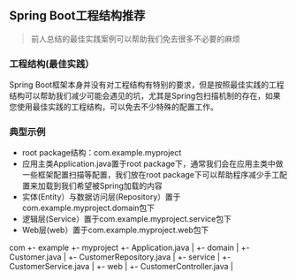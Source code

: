 ## Spring Boot工程结构推荐

>前人总结的最佳实践案例可以帮助我们免去很多不必要的麻烦

### 工程结构(最佳实践）

Spring Boot框架本身并没有对工程结构有特别的要求，但是按照最佳实践的工程结构可以帮助我们减少可能会遇见的坑，尤其是Spring包扫描机制的存在，如果您使用最佳实践的工程结构，可以免去不少特殊的配置工作。

### 典型示例

* root package结构：com.example.myproject
* 应用主类Application.java置于root package下，通常我们会在应用主类中做一些框架配置扫描等配置，我们放在root package下可以帮助程序减少手工配置来加载到我们希望被Spring加载的内容
* 实体(Entity）与数据访问层(Repository）置于com.example.myproject.domain包下
* 逻辑层(Service）置于com.example.myproject.service包下
* Web层(web）置于com.example.myproject.web包下

com
  +- example
    +- myproject
      +- Application.java
      |
      +- domain
      |  +- Customer.java
      |  +- CustomerRepository.java
      |
      +- service
      |  +- CustomerService.java
      |
      +- web
      |  +- CustomerController.java
      |
